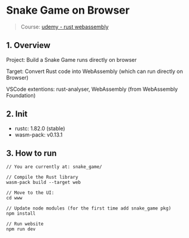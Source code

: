 # Snake Game on Browser
> Course: [udemy - rust webassembly](https://bosch-bgsv.udemy.com/course/rust-webassembly-with-js-ts-the-practical-guide/)

## 1. Overview
Project: Build a Snake Game runs directly on browser

Target: Convert Rust code into WebAssembly (which can run directly on Browser)

VSCode extentions: rust-analyser, WebAssembly (from WebAssembly Foundation)

## 2. Init
* rustc: 1.82.0 (stable)
* wasm-pack: v0.13.1

## 3. How to run 

```
// You are currently at: snake_game/

// Compile the Rust library
wasm-pack build --target web

// Move to the UI:
cd www

// Update node modules (for the first time add snake_game pkg)
npm install

// Run website
npm run dev
```

